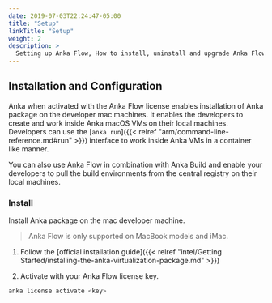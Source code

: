 ```yaml
---
date: 2019-07-03T22:24:47-05:00
title: "Setup"
linkTitle: "Setup"
weight: 2
description: >
  Setting up Anka Flow, How to install, uninstall and upgrade Anka Flow.
---
```

## Installation and Configuration

Anka when activated with the Anka Flow license enables installation of Anka package on the developer mac machines. It enables the developers to create and work inside Anka macOS VMs on their local machines. Developers can use the [`anka run`]({{< relref "arm/command-line-reference.md#run" >}}) interface to work inside Anka VMs in a container like manner.  

You can also use Anka Flow in combination with Anka Build and enable your developers to pull the build environments from the central registry on their local machines.

### Install

Install Anka package on the mac developer machine. 

> Anka Flow is only supported on MacBook models and iMac.  

1. Follow the [official installation guide]({{< relref "intel/Getting Started/installing-the-anka-virtualization-package.md" >}})

2. Activate with your Anka Flow license key.  
  ```bash
  anka license activate <key>
  ```